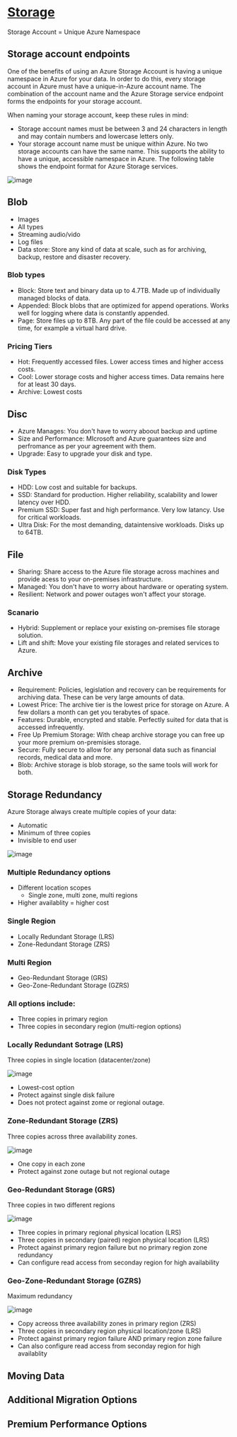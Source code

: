 # [Storage](https://learn.microsoft.com/hu-hu/training/modules/describe-azure-storage-services/2-accounts)
Storage Account = Unique Azure Namespace

## Storage account endpoints
One of the benefits of using an Azure Storage Account is having a unique namespace in Azure for your data. In order to do this, every storage account in Azure must have a unique-in-Azure account name. The combination of the account name and the Azure Storage service endpoint forms the endpoints for your storage account.

When naming your storage account, keep these rules in mind:

- Storage account names must be between 3 and 24 characters in length and may contain numbers and lowercase letters only.
- Your storage account name must be unique within Azure. No two storage accounts can have the same name. This supports the ability to have a unique, accessible namespace in Azure.
The following table shows the endpoint format for Azure Storage services.

![image](https://user-images.githubusercontent.com/48266482/224895641-8191146a-2433-42d6-8853-21490a26a9ee.png)
  
## Blob
- Images
- All types
- Streaming audio/vido
- Log files
- Data store: Store any kind of data at scale, such as for archiving, backup, restore and disaster recovery.

### Blob types
- Block: Store text and binary data up to 4.7TB. Made up of individually managed blocks of data.
- Appended: Block blobs that are optimized for append operations. Works well for logging where data is constantly appended.
- Page: Store files up to 8TB. Any part of the file could be accessed at any time, for example a virtual hard drive.

### Pricing Tiers
- Hot: Frequently accessed files. Lower access times and higher access costs.
- Cool: Lower storage costs and higher access times. Data remains here for at least 30 days.
- Archive: Lowest costs

## Disc
- Azure Manages: You don't have to worry aboout backup and uptime
- Size and Performance: MIcrosoft and Azure guarantees size and perfromance as per your agreement with them.
- Upgrade: Easy to upgrade your disk and type.

### Disk Types
- HDD: Low cost and suitable for backups.
- SSD: Standard for production. Higher reliability, scalability and lower latency over HDD.
- Premium SSD: Super fast and high performance. Very low latancy. Use for critical workloads.
- Ultra Disk: For the most demanding, dataintensive workloads. Disks up to 64TB.

## File
- Sharing: Share access to the Azure file storage across machines and provide acess to your on-premises infrastructure.
- Managed: You don't have to worry about hardware or operating system.
- Resilient: Network and power outages won't affect your storage.

### Scanario
- Hybrid: Supplement or replace your existing on-premises file storage solution.
- Lift and shift: Move your existing file storages and related services to Azure.

## Archive
- Requirement: Policies, legislation and recovery can be requirements for archiving data. These can be very large amounts of data.
- Lowest Price: The archive tier is the lowest price for storage on Azure. A few dollars a month can get you terabytes of space.
- Features: Durable, encrypted and stable. Perfectly suited for data that is accessed infrequently.
- Free Up Premium Storage: With cheap archive storage you can free up your more premium on-premisies storage.
- Secure: Fully secure to allow for any personal data such as financial records, medical data and more.
- Blob: Archive storage is blob storage, so the same tools will work for both.

## Storage Redundancy
Azure Storage always create multiple copies of your data:
- Automatic
- Minimum of three copies
- Invisible to end user
  
![image](https://user-images.githubusercontent.com/48266482/224895390-70e64578-7cb4-47db-8ab6-6cc05487a27e.png)
  
### Multiple Redundancy options
- Different location scopes
  - Single zone, multi zone, multi regions
- Higher availablity = higher cost
  
### Single Region
  - Locally Redundant Storage (LRS)
  - Zone-Redundant Storage (ZRS)

### Multi Region
  - Geo-Redundant Storage (GRS)
  - Geo-Zone-Redundant Storage (GZRS)
  
 ### All options include:
  - Three copies in primary region
  - Three copies in secondary region (multi-region options)
  
### Locally Redundant Sotrage (LRS)
Three copies in single location (datacenter/zone)

![image](https://user-images.githubusercontent.com/48266482/224627316-19996fef-79b9-4ff0-b7f1-5b9a9fa0b9d9.png)
  
  - Lowest-cost option
  - Protect against single disk failure
  - Does not protect against zome or regional outage.

### Zone-Redundant Storage (ZRS)
Three copies across three availability zones.
  
![image](https://user-images.githubusercontent.com/48266482/224627647-b967343e-149c-4ad1-9c99-6022e0d50074.png)

  - One copy in each zone
  - Protect against zone outage but not regional outage
  
### Geo-Redundant Storage (GRS)
Three copies in two different regions

![image](https://user-images.githubusercontent.com/48266482/224628282-dff1103e-6b4e-4499-9a9c-de174c8539b1.png)
  
  - Three copies in primary regional physical location (LRS)
  - Three copies in secondary (paired) region physical location (LRS)
  - Protect against primary region failure but no primary region zone redundancy
  - Can configure read access from seconday region for high availability
  
### Geo-Zone-Redundant Storage (GZRS)
Maximum redundancy
 
![image](https://user-images.githubusercontent.com/48266482/224629110-5ca468f2-0bc8-4c0d-842c-94dbdd043d87.png)
 
  - Copy acreoss three availability zones in primary region (ZRS)
  - Three copies in secondary region physical location/zone (LRS)
  - Protect against primary region failure AND primary region zone failure
  - Can also configure read access from seconday region for high availablity
  
## Moving Data

## Additional Migration Options

## Premium Performance Options
